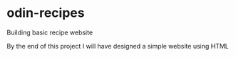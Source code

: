 # odin-recipes
Building basic recipe website

By the end of this project I will have designed a simple website using HTML
